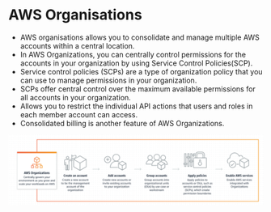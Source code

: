 # AWS Organisations

- AWS organisations allows you to consolidate and manage multiple AWS accounts within a central location.
- In AWS Organizations, you can centrally control permissions for the accounts in your organization by using Service Control Policies(SCP).
- Service control policies (SCPs) are a type of organization policy that you can use to manage permissions in your organization. 
- SCPs offer central control over the maximum available permissions for all accounts in your organization.
- Allows you to restrict the individual API actions that users and roles in each member account can access.
- Consolidated billing is another feature of AWS Organizations.

![AWS Organisations](../Images/AWS-Organisations.png)

